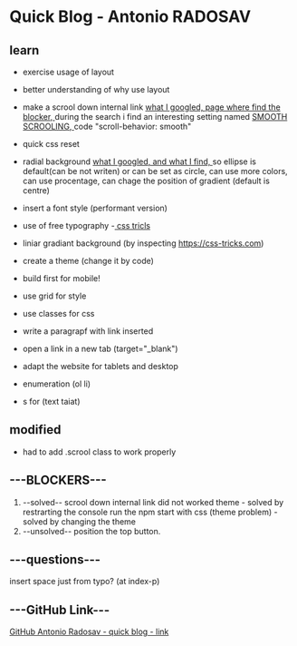 # Quick Blog - Antonio RADOSAV 

## learn
- exercise usage of layout
- better understanding of why use layout
- make a scrool down internal link
[what I googled, ](https://www.google.com/search?q=html+scrool+down+link&rlz=1C5CHFA_enGB845GB848&oq=html+scrool+down+link&aqs=chrome..69i57j0l5.7780j0j4&sourceid=chrome&ie=UTF-8)
[page where find the blocker, ](https://www.doodlekit.com/blog/entry/55645/auto-scroll-down-links-internal-anchors)
during the search i find an interesting setting named [SMOOTH SCROOLING, ](https://www.w3schools.com/howto/howto_css_smooth_scroll.asp) code "scroll-behavior: smooth"
- quick css reset
- radial background [what I googled, ](https://www.google.com/search?rlz=1C5CHFA_enGB845GB848&ei=UZznXIjeDLLIxgPO4ImoCA&q=css+radial+background&oq=css+radial+background&gs_l=psy-ab.3..0j0i20i263j0i22i30l8.5052.9436..9666...0.0..0.139.1347.20j1......0....1..gws-wiz.......0i71j35i39j0i67j0i10.or8p3DWi8aA) [and what I find, ](https://www.w3schools.com/cssref/func_radial-gradient.asp) so ellipse is default(can be not writen) or can be set as circle, can use more colors, can use procentage, can chage the position of gradient (default is centre)
- insert a font style (performant version)
- use of free typography
-[ css tricls](https://css-tricks.com)
- liniar gradiant background (by inspecting https://css-tricks.com)

- create a theme (change it by code)
- build first for mobile!
- use grid for style
- use classes for css
- write a paragrapf with link inserted
- open a link in a new tab (target="_blank")
- adapt the website for tablets and desktop
- enumeration (ol li)
- s for (text taiat)


## modified
- had to add .scrool class to work properly


## ---BLOCKERS---
1. --solved--
scrool down internal link did not worked
 theme - solved by restrarting the console
run the npm start with css (theme problem) - solved by changing the theme
2. --unsolved--
position the top button.

## ---questions---
insert space just from typo? (at index-p)

## ---GitHub Link---
[GitHub Antonio Radosav - quick blog - link](https://github.com/RadosavAntonio/quick-blog)


